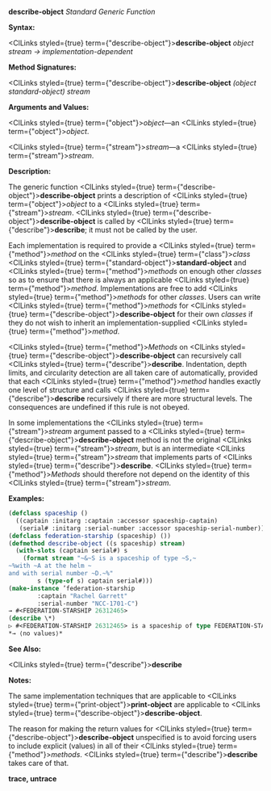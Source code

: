 **describe-object** *Standard Generic Function* 



**Syntax:** 



<ClLinks styled={true} term={"describe-object"}><b>describe-object</b></ClLinks> *object stream → implementation-dependent* 



**Method Signatures:** 



<ClLinks styled={true} term={"describe-object"}><b>describe-object</b></ClLinks> *(object standard-object) stream* 



**Arguments and Values:** 



<ClLinks styled={true} term={"object"}><i>object</i></ClLinks>—an <ClLinks styled={true} term={"object"}><i>object</i></ClLinks>. 



<ClLinks styled={true} term={"stream"}><i>stream</i></ClLinks>—a <ClLinks styled={true} term={"stream"}><i>stream</i></ClLinks>. 



**Description:** 



The generic function <ClLinks styled={true} term={"describe-object"}><b>describe-object</b></ClLinks> prints a description of <ClLinks styled={true} term={"object"}><i>object</i></ClLinks> to a <ClLinks styled={true} term={"stream"}><i>stream</i></ClLinks>. <ClLinks styled={true} term={"describe-object"}><b>describe-object</b></ClLinks> is called by <ClLinks styled={true} term={"describe"}><b>describe</b></ClLinks>; it must not be called by the user. 



Each implementation is required to provide a <ClLinks styled={true} term={"method"}><i>method</i></ClLinks> on the <ClLinks styled={true} term={"class"}><i>class</i></ClLinks> <ClLinks styled={true} term={"standard-object"}><b>standard-object</b></ClLinks> and <ClLinks styled={true} term={"method"}><i>methods</i></ClLinks> on enough other *classes* so as to ensure that there is always an applicable <ClLinks styled={true} term={"method"}><i>method</i></ClLinks>. Implementations are free to add <ClLinks styled={true} term={"method"}><i>methods</i></ClLinks> for other *classes*. Users can write <ClLinks styled={true} term={"method"}><i>methods</i></ClLinks> for <ClLinks styled={true} term={"describe-object"}><b>describe-object</b></ClLinks> for their own *classes* if they do not wish to inherit an implementation-supplied <ClLinks styled={true} term={"method"}><i>method</i></ClLinks>. 



<ClLinks styled={true} term={"method"}><i>Methods</i></ClLinks> on <ClLinks styled={true} term={"describe-object"}><b>describe-object</b></ClLinks> can recursively call <ClLinks styled={true} term={"describe"}><b>describe</b></ClLinks>. Indentation, depth limits, and circularity detection are all taken care of automatically, provided that each <ClLinks styled={true} term={"method"}><i>method</i></ClLinks> handles exactly one level of structure and calls <ClLinks styled={true} term={"describe"}><b>describe</b></ClLinks> recursively if there are more structural levels. The consequences are undefined if this rule is not obeyed. 







 



 



In some implementations the <ClLinks styled={true} term={"stream"}><i>stream</i></ClLinks> argument passed to a <ClLinks styled={true} term={"describe-object"}><b>describe-object</b></ClLinks> method is not the original <ClLinks styled={true} term={"stream"}><i>stream</i></ClLinks>, but is an intermediate <ClLinks styled={true} term={"stream"}><i>stream</i></ClLinks> that implements parts of <ClLinks styled={true} term={"describe"}><b>describe</b></ClLinks>. <ClLinks styled={true} term={"method"}><i>Methods</i></ClLinks> should therefore not depend on the identity of this <ClLinks styled={true} term={"stream"}><i>stream</i></ClLinks>. 



**Examples:**
```lisp
(defclass spaceship () 
  ((captain :initarg :captain :accessor spaceship-captain) 
   (serial# :initarg :serial-number :accessor spaceship-serial-number))) 
(defclass federation-starship (spaceship) ()) 
(defmethod describe-object ((s spaceship) stream) 
  (with-slots (captain serial#) s 
    (format stream "~&~S is a spaceship of type ~S,~ 
~%with ~A at the helm ~ 
and with serial number ~D.~%" 
	    s (type-of s) captain serial#))) 
(make-instance ’federation-starship 
		:captain "Rachel Garrett" 
		:serial-number "NCC-1701-C") 
→ #<FEDERATION-STARSHIP 26312465> 
(describe \*) 
▷ #<FEDERATION-STARSHIP 26312465> is a spaceship of type FEDERATION-STARSHIP, ▷ with Rachel Garrett at the helm and with serial number NCC-1701-C. 
*→ ⟨no values⟩* 
```
**See Also:** 



<ClLinks styled={true} term={"describe"}><b>describe</b></ClLinks> 



**Notes:** 



The same implementation techniques that are applicable to <ClLinks styled={true} term={"print-object"}><b>print-object</b></ClLinks> are applicable to <ClLinks styled={true} term={"describe-object"}><b>describe-object</b></ClLinks>. 



The reason for making the return values for <ClLinks styled={true} term={"describe-object"}><b>describe-object</b></ClLinks> unspecified is to avoid forcing users to include explicit (values) in all of their <ClLinks styled={true} term={"method"}><i>methods</i></ClLinks>. <ClLinks styled={true} term={"describe"}><b>describe</b></ClLinks> takes care of that. 







 



 



**trace, untrace** 



